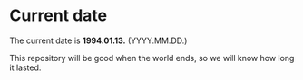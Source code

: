 # Current date

The current date is **1994.01.13.** (YYYY.MM.DD.)

This repository will be good when the world ends, so we will know how long it lasted.